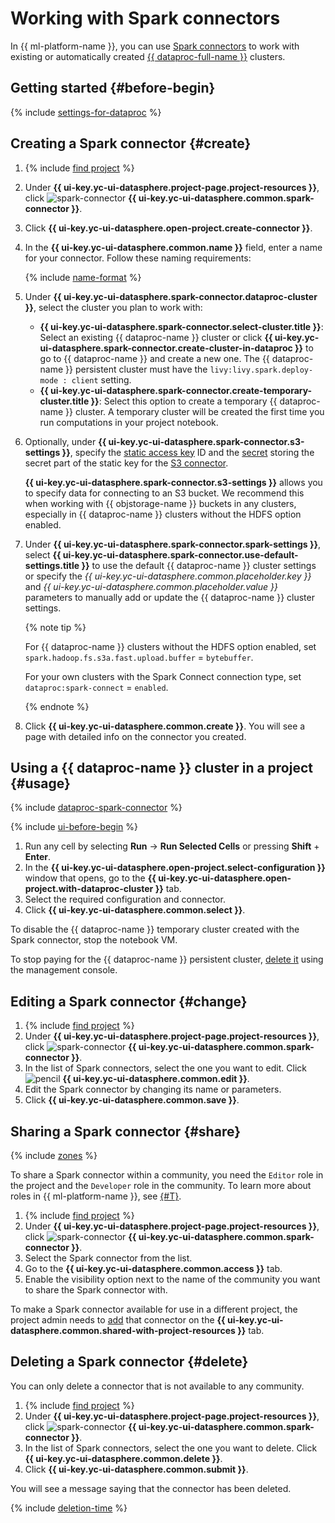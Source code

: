# Working with Spark connectors

In {{ ml-platform-name }}, you can use [Spark connectors](../../concepts/spark-connector.md) to work with existing or automatically created [{{ dataproc-full-name }}](../../../data-proc/) clusters.

## Getting started {#before-begin}

{% include [settings-for-dataproc](../../../_includes/datasphere/settings-for-data-processing.md) %}

## Creating a Spark connector {#create}

1. {% include [find project](../../../_includes/datasphere/ui-find-project.md) %}
1. Under **{{ ui-key.yc-ui-datasphere.project-page.project-resources }}**, click ![spark-connector](../../../_assets/console-icons/route.svg) **{{ ui-key.yc-ui-datasphere.common.spark-connector }}**.
1. Click **{{ ui-key.yc-ui-datasphere.open-project.create-connector }}**.
1. In the **{{ ui-key.yc-ui-datasphere.common.name }}** field, enter a name for your connector. Follow these naming requirements:

   {% include [name-format](../../../_includes/name-format-2.md) %}

1. Under **{{ ui-key.yc-ui-datasphere.spark-connector.dataproc-cluster }}**, select the cluster you plan to work with:

   * **{{ ui-key.yc-ui-datasphere.spark-connector.select-cluster.title }}**: Select an existing {{ dataproc-name }} cluster or click **{{ ui-key.yc-ui-datasphere.spark-connector.create-cluster-in-dataproc }}** to go to {{ dataproc-name }} and create a new one. The {{ dataproc-name }} persistent cluster must have the `livy:livy.spark.deploy-mode : client` setting.
   * **{{ ui-key.yc-ui-datasphere.spark-connector.create-temporary-cluster.title }}**: Select this option to create a temporary {{ dataproc-name }} cluster. A temporary cluster will be created the first time you run computations in your project notebook.

1. Optionally, under **{{ ui-key.yc-ui-datasphere.spark-connector.s3-settings }}**, specify the [static access key](../../../iam/operations/authentication/manage-access-keys.md#create-access-key) ID and the [secret](../../concepts/secrets.md) storing the secret part of the static key for the [S3 connector](../../concepts/s3-connector.md).

   **{{ ui-key.yc-ui-datasphere.spark-connector.s3-settings }}** allows you to specify data for connecting to an S3 bucket. We recommend this when working with {{ objstorage-name }} buckets in any clusters, especially in {{ dataproc-name }} clusters without the HDFS option enabled.

1. Under **{{ ui-key.yc-ui-datasphere.spark-connector.spark-settings }}**, select **{{ ui-key.yc-ui-datasphere.spark-connector.use-default-settings.title }}** to use the default {{ dataproc-name }} cluster settings or specify the *{{ ui-key.yc-ui-datasphere.common.placeholder.key }}* and *{{ ui-key.yc-ui-datasphere.common.placeholder.value }}* parameters to manually add or update the {{ dataproc-name }} cluster settings.

   {% note tip %}

   For {{ dataproc-name }} clusters without the HDFS option enabled, set `spark.hadoop.fs.s3a.fast.upload.buffer` = `bytebuffer`.

   For your own clusters with the Spark Connect connection type, set `dataproc:spark-connect` = `enabled`.

   {% endnote %}

1. Click **{{ ui-key.yc-ui-datasphere.common.create }}**. You will see a page with detailed info on the connector you created.

## Using a {{ dataproc-name }} cluster in a project {#usage}

{% include [dataproc-spark-connector](../../../_includes/datasphere/data-processing-spark-connector.md) %}

{% include [ui-before-begin](../../../_includes/datasphere/ui-before-begin.md) %}

1. Run any cell by selecting **Run** → **Run Selected Cells** or pressing **Shift** + **Enter**.
1. In the **{{ ui-key.yc-ui-datasphere.open-project.select-configuration }}** window that opens, go to the **{{ ui-key.yc-ui-datasphere.open-project.with-dataproc-cluster }}** tab.
1. Select the required configuration and connector.
1. Click **{{ ui-key.yc-ui-datasphere.common.select }}**.

To disable the {{ dataproc-name }} temporary cluster created with the Spark connector, stop the notebook VM.

To stop paying for the {{ dataproc-name }} persistent cluster, [delete it](../../../data-proc/operations/cluster-delete.md) using the management console.

## Editing a Spark connector {#change}

1. {% include [find project](../../../_includes/datasphere/ui-find-project.md) %}
1. Under **{{ ui-key.yc-ui-datasphere.project-page.project-resources }}**, click ![spark-connector](../../../_assets/console-icons/route.svg) **{{ ui-key.yc-ui-datasphere.common.spark-connector }}**.
1. In the list of Spark connectors, select the one you want to edit. Click ![pencil](../../../_assets/console-icons/pencil-to-line.svg) **{{ ui-key.yc-ui-datasphere.common.edit }}**.
1. Edit the Spark connector by changing its name or parameters.
1. Click **{{ ui-key.yc-ui-datasphere.common.save }}**.

## Sharing a Spark connector {#share}

{% include [zones](../../../_includes/datasphere/zones.md) %}

To share a Spark connector within a community, you need the `Editor` role in the project and the `Developer` role in the community. To learn more about roles in {{ ml-platform-name }}, see [{#T}](../../security/index.md).

1. {% include [find project](../../../_includes/datasphere/ui-find-project.md) %}
1. Under **{{ ui-key.yc-ui-datasphere.project-page.project-resources }}**, click ![spark-connector](../../../_assets/console-icons/route.svg) **{{ ui-key.yc-ui-datasphere.common.spark-connector }}**.
1. Select the Spark connector from the list.
1. Go to the **{{ ui-key.yc-ui-datasphere.common.access }}** tab.
1. Enable the visibility option next to the name of the community you want to share the Spark connector with.

To make a Spark connector available for use in a different project, the project admin needs to [add](../projects/use-shared-resource.md) that connector on the **{{ ui-key.yc-ui-datasphere.common.shared-with-project-resources }}** tab.

## Deleting a Spark connector {#delete}

You can only delete a connector that is not available to any community.

1. {% include [find project](../../../_includes/datasphere/ui-find-project.md) %}
1. Under **{{ ui-key.yc-ui-datasphere.project-page.project-resources }}**, click ![spark-connector](../../../_assets/console-icons/route.svg) **{{ ui-key.yc-ui-datasphere.common.spark-connector }}**.
1. In the list of Spark connectors, select the one you want to delete. Click **{{ ui-key.yc-ui-datasphere.common.delete }}**.
1. Click **{{ ui-key.yc-ui-datasphere.common.submit }}**.

You will see a message saying that the connector has been deleted.

{% include [deletion-time](../../../_includes/datasphere/deletion-time.md) %}
